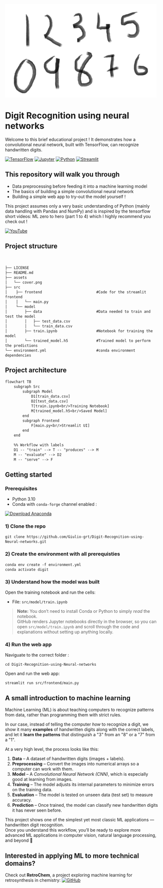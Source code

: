 <img width="500" alt="logo" src="assets/cover.png">

# Digit Recognition using neural networks

Welcome to this brief educational project ! It demonstrates how a convolutional neural network, built with TensorFlow, can recognize handwritten digits.

[![TensorFlow](https://img.shields.io/badge/TensorFlow-FF6F00?style=for-the-badge&logo=tensorflow&logoColor=white)](https://www.tensorflow.org/)
[![Jupyter](https://img.shields.io/badge/Jupyter-F37626.svg?&style=for-the-badge&logo=Jupyter&logoColor=purple)](https://jupyter.org/)
[![Python](https://img.shields.io/badge/Python-FFD43B?style=for-the-badge&logo=python&logoColor=blue)](https://www.python.org/)
[![Streamlit](https://img.shields.io/badge/Streamlit-FF4B4B.svg?&style=for-the-badge&logo=Streamlit&logoColor=white)](https://streamlit.io/)


## This repository will walk you through
- Data preprocessing before feeding it into a machine learning model
- The basics of building a simple convolutional neural network 
- Building a simple web app to try-out the model yourself ! 

This project assumes only a very basic understanding of Python (mainly data handling with Pandas and NumPy) and is inspired by the tensorflow short videos: ML zero to hero (part 1 to 4) which I highly recommend you check out !

[![YouTube](https://img.shields.io/badge/YouTube-FF0000?style=for-the-badge&logo=youtube&logoColor=white)](https://youtu.be/KNAWp2S3w94?feature=shared)

## Project structure

```


├── LICENSE
├── README.md
├── assets
│   └── cover.png
├── src
│    ├── frontend                         #Code for the streamlit frontend
│    │   └── main.py
│    └── model
│        ├── data                         #Data needed to train and test the model
│        │   ├── test_data.csv
│        │   └── train_data.csv
│        ├── train.ipynb                  #Notebook for training the model
│        └── trained_model.h5             #Trained model to perform the predictions
└── environment.yml                       #conda environment dependencies
```

## Project architecture

```mermaid
flowchart TB
    subgraph Src
        subgraph Model
            D1[train_data.csv]
            D2[test_data.csv]
            T[train.ipynb<br/>Training Notebook]
            M[trained_model.h5<br/>Saved Model]
        end
        subgraph Frontend
            F[main.py<br/>Streamlit UI]
        end
    end

    %% Workflow with labels
    D1 -- "train" --> T -- "produces" --> M
    M -- "evaluate" --> D2
    M -- "serve" --> F
```

## Getting started

### Prerequisites
- Python 3.10
- Conda with `conda-forge` channel enabled : 

[![Download Anaconda](https://img.shields.io/badge/Download-Anaconda-44A833?style=for-the-badge&logo=anaconda&logoColor=white)](https://www.anaconda.com/download)


### 1) Clone the repo
```
git clone https://github.com/Giulio-grt/Digit-Recognition-using-Neural-networks.git
```


### 2) Create the environment with all prerequisties
```
conda env create -f environment.yml
conda activate digit
```

### 3) Understand how the model was built
Open the training notebook and run the cells:

- File: `src/model/train.ipynb`

> **Note:** You don’t need to install Conda or Python to simply *read* the notebook.  
> GitHub renders Jupyter notebooks directly in the browser, so you can open `src/model/train.ipynb` and scroll through the code and explanations without setting up anything locally.   

### 4) Run the web app
Naviguate to the correct folder :
```
cd Digit-Recognition-using-Neural-networks
```
Open and run the web app:
```
streamlit run src/frontend/main.py
```

## A small introduction to machine learning 

Machine Learning (ML) is about teaching computers to recognize patterns from data, rather than programming them with strict rules.  

In our case, instead of telling the computer *how* to recognize a digit, we show it many **examples** of handwritten digits along with the correct labels, and let it **learn the patterns** that distinguish a "3" from an "8" or a "7" from a "1".

At a very high level, the process looks like this:

1. **Data** – A dataset of handwritten digits (images + labels).
2. **Preprocessing** – Convert the images into numerical arrays so a computer can work with them.
3. **Model** – A *Convolutional Neural Network (CNN)*, which is especially good at learning from images.
4. **Training** – The model adjusts its internal parameters to minimize errors on the training data.
5. **Evaluation** – The model is tested on unseen data (test set) to measure accuracy.
6. **Prediction** – Once trained, the model can classify new handwritten digits it has never seen before.


This project shows one of the simplest yet most classic ML applications — handwritten digit recognition.  
Once you understand this workflow, you’ll be ready to explore more advanced ML applications in computer vision, natural language processing, and beyond 🚀

## Interested in applying ML to more technical domains?

Check out **RetroChem**, a project exploring machine learning for retrosynthesis in chemistry: [![GitHub](https://img.shields.io/badge/GitHub-RetroChem-181717?style=for-the-badge&logo=github)](https://github.com/Flo-fllt/RetroChem)
